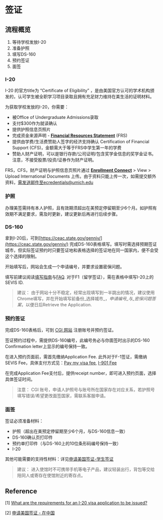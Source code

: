 # 签证

## 流程概览

1. 等待学校发放I-20
2. 准备护照
3. 填写DS-160
4. 预约签证
5. 面签

### I-20

I-20 的官方title为 “Certificate of Eligibility” ，是由美国官方认可的学术机构颁发的，认可学生被全职学习项目录取且拥有充足财力维持在美生活的证明材料。

为获取学校发放的I-20，你需要：

* 被Office of Undergraduate Admissions录取
* 支付$300作为就读确认
* 提供护照信息页照片
* 完成资金来源声明 - [**Financial Resources Statement**](https://admissions.umich.edu/frs) \(FRS\)
* 提供由学费/生活费赞助人签字的经济支持确认 Certification of Financial Support \(CFS\)，金额需大于等于FRS中学生第一年的学费
* 赞助人财产证明，可以是银行存款/公司证明/包含奖学金信息的奖学金证书。注意，不接受股票/投资/证券作为财产证明。

FRS，CFS，财产证明与护照信息页照片通过 [**Enrollment Connect**](https://enrollmentconnect.umich.edu/portal/appstatus) &gt; View &gt; Upload International Documents 上传。由于资料只能上传一次，如需提交额外资料，需发送邮件至ecredentials@umich.edu

### 护照

办理美签需持有本人护照，且有效期须超出在美预定停留期至少6个月。如护照有效期不满足要求，需及时更新，建议更新后再进行后续步骤。

### DS-160

拿到I-20后，可到[https://ceac.state.gov/genniv/](https://ceac.state.gov/genniv/) 完成DS-160表格填写。填写时需选择预期签证城市，但实际签证预约时只要签证地和表格选择的签证地在同一国家内，便不会受这个选择的限制。

开始填写后，网站会生成一个申请编号，并要求设置密保问题。

填写前建议阅读[填写指南](https://ceac.state.gov/GenNIV/Common/Instructions.aspx)与[FAQ](https://travel.state.gov/content/travel/en/us-visas/visa-information-resources/forms/ds-160-online-nonimmigrant-visa-application/ds-160-faqs.html). 对于F1（留学签证），需在表格中填写I-20上的SEVIS ID.

> 建议： 由于网站十分不稳定，经常出现填写到一半跳出的情况，建议使用Chrome填写，并在开始填写前备份_选择城市_，_申请编号_与_密保问题答案_，以便日后Retrieve the Application.

### 预约签证

完成DS-160表格后，可到 [CGI 网站](https://cgifederal.secure.force.com/) 注册账号并预约签证。

签证预约过程中，需提供DS-160编号，此编号务必与你面签时出示的DS-160 Confirmation letter上显示的编号保持一致。

在进入预约页面前，需首先缴纳Application Fee. 此外对于F-1签证，需缴纳SEVIS Fee，具体支付方式见：[Pay my visa fee](https://www.ustraveldocs.com/cn/cn-niv-paymentinfo.asp), [I-901 Fee](https://www.fmjfee.com/i901fee/index.html)

在完成Application Fee支付后，提供receipt number，即可进入预约页面，选择具体签证时间。

> 注意： CGI 账号，申请人护照号与账号所在国家存在对应关系，若护照号填写错误/希望更改面签国家，需联系客服申请。

### 面签

签证必须准备材料：

* 护照（超出在美预定停留期至少6个月，与DS-160信息一致）
* DS-160确认页打印件
* 预约单打印件（与DS-160上的10位条形码编号保持一致）
* I-20

其他可能需要的支持性材料：详见[申请美国签证-学生签证](https://www.ustraveldocs.com/cn_zh/cn-niv-typefandm.asp)

> 建议： 进入使馆时不可携带手机等电子产品，建议轻装出行，背包等交给陪同人或寄存在使馆附近的寄存点。

## Reference

\[1\] [What are the requirements for an I-20 visa application to be issued?](https://umich.custhelp.com/app/answers/detail/a_id/1060/~/requirements-before-i-20-can-be-issued)

\[2\] [申请美国签证 - 在中国](https://www.ustraveldocs.com/cn_zh/index.html?firstTime=No)

